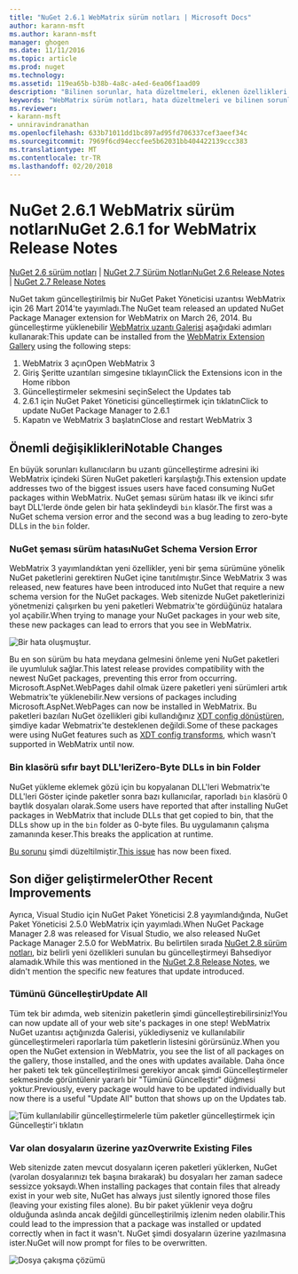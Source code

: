 ```yaml
---
title: "NuGet 2.6.1 WebMatrix sürüm notları | Microsoft Docs"
author: karann-msft
ms.author: karann-msft
manager: ghogen
ms.date: 11/11/2016
ms.topic: article
ms.prod: nuget
ms.technology: 
ms.assetid: 119ea65b-b38b-4a8c-a4ed-6ea06f1aad09
description: "Bilinen sorunlar, hata düzeltmeleri, eklenen özellikleri ve dcr dahil olmak üzere WebMatrix için NuGet 2.6.1 için sürüm notları."
keywords: "WebMatrix sürüm notları, hata düzeltmeleri ve bilinen sorunlar için NuGet 2.6.1 özellikleri, dcr ekledi"
ms.reviewer:
- karann-msft
- unniravindranathan
ms.openlocfilehash: 633b71011dd1bc897ad95fd706337cef3aeef34c
ms.sourcegitcommit: 7969f6cd94eccfee5b62031bb404422139ccc383
ms.translationtype: MT
ms.contentlocale: tr-TR
ms.lasthandoff: 02/20/2018
---
```

# <a name="nuget-261-for-webmatrix-release-notes"></a><span data-ttu-id="e122c-104">NuGet 2.6.1 WebMatrix sürüm notları</span><span class="sxs-lookup"><span data-stu-id="e122c-104">NuGet 2.6.1 for WebMatrix Release Notes</span></span>

<span data-ttu-id="e122c-105">[NuGet 2.6 sürüm notları](../release-notes/nuget-2.6.md) | [NuGet 2.7 Sürüm Notları](../release-notes/nuget-2.7.md)</span><span class="sxs-lookup"><span data-stu-id="e122c-105">[NuGet 2.6 Release Notes](../release-notes/nuget-2.6.md) | [NuGet 2.7 Release Notes](../release-notes/nuget-2.7.md)</span></span>

<span data-ttu-id="e122c-106">NuGet takım güncelleştirilmiş bir NuGet Paket Yöneticisi uzantısı WebMatrix için 26 Mart 2014'te yayımladı.</span><span class="sxs-lookup"><span data-stu-id="e122c-106">The NuGet team released an updated NuGet Package Manager extension for WebMatrix on March 26, 2014.</span></span>  <span data-ttu-id="e122c-107">Bu güncelleştirme yüklenebilir [WebMatrix uzantı Galerisi](https://blogs.iis.net/webmatrix/retiring-the-webmatrix-extensions-gallery) aşağıdaki adımları kullanarak:</span><span class="sxs-lookup"><span data-stu-id="e122c-107">This update can be installed from the [WebMatrix Extension Gallery](https://blogs.iis.net/webmatrix/retiring-the-webmatrix-extensions-gallery) using the following steps:</span></span>

1. <span data-ttu-id="e122c-108">WebMatrix 3 açın</span><span class="sxs-lookup"><span data-stu-id="e122c-108">Open WebMatrix 3</span></span>
1. <span data-ttu-id="e122c-109">Giriş Şeritte uzantıları simgesine tıklayın</span><span class="sxs-lookup"><span data-stu-id="e122c-109">Click the Extensions icon in the Home ribbon</span></span>
1. <span data-ttu-id="e122c-110">Güncelleştirmeler sekmesini seçin</span><span class="sxs-lookup"><span data-stu-id="e122c-110">Select the Updates tab</span></span>
1. <span data-ttu-id="e122c-111">2.6.1 için NuGet Paket Yöneticisi güncelleştirmek için tıklatın</span><span class="sxs-lookup"><span data-stu-id="e122c-111">Click to update NuGet Package Manager to 2.6.1</span></span>
1. <span data-ttu-id="e122c-112">Kapatın ve WebMatrix 3 başlatın</span><span class="sxs-lookup"><span data-stu-id="e122c-112">Close and restart WebMatrix 3</span></span>

## <a name="notable-changes"></a><span data-ttu-id="e122c-113">Önemli değişiklikleri</span><span class="sxs-lookup"><span data-stu-id="e122c-113">Notable Changes</span></span>

<span data-ttu-id="e122c-114">En büyük sorunları kullanıcıların bu uzantı güncelleştirme adresini iki WebMatrix içindeki Süren NuGet paketleri karşılaştığı.</span><span class="sxs-lookup"><span data-stu-id="e122c-114">This extension update addresses two of the biggest issues users have faced consuming NuGet packages within WebMatrix.</span></span>  <span data-ttu-id="e122c-115">NuGet şeması sürüm hatası ilk ve ikinci sıfır bayt DLL'lerde önde gelen bir hata şeklindeydi `bin` klasör.</span><span class="sxs-lookup"><span data-stu-id="e122c-115">The first was a NuGet schema version error and the second was a bug leading to zero-byte DLLs in the `bin` folder.</span></span>

### <a name="nuget-schema-version-error"></a><span data-ttu-id="e122c-116">NuGet şeması sürüm hatası</span><span class="sxs-lookup"><span data-stu-id="e122c-116">NuGet Schema Version Error</span></span>

<span data-ttu-id="e122c-117">WebMatrix 3 yayımlandıktan yeni özellikler, yeni bir şema sürümüne yönelik NuGet paketlerini gerektiren NuGet içine tanıtılmıştır.</span><span class="sxs-lookup"><span data-stu-id="e122c-117">Since WebMatrix 3 was released, new features have been introduced into NuGet that require a new schema version for the NuGet packages.</span></span>  <span data-ttu-id="e122c-118">Web sitenizde NuGet paketlerinizi yönetmenizi çalışırken bu yeni paketleri Webmatrix'te gördüğünüz hatalara yol açabilir.</span><span class="sxs-lookup"><span data-stu-id="e122c-118">When trying to manage your NuGet packages in your web site, these new packages can lead to errors that you see in WebMatrix.</span></span>

![Bir hata oluşmuştur.](./media/NuGet-2.8/webmatrix-schema-version.png)

<span data-ttu-id="e122c-122">Bu en son sürüm bu hata meydana gelmesini önleme yeni NuGet paketleri ile uyumluluk sağlar.</span><span class="sxs-lookup"><span data-stu-id="e122c-122">This latest release provides compatibility with the newest NuGet packages, preventing this error from occurring.</span></span> <span data-ttu-id="e122c-123">Microsoft.AspNet.WebPages dahil olmak üzere paketleri yeni sürümleri artık Webmatrix'te yüklenebilir.</span><span class="sxs-lookup"><span data-stu-id="e122c-123">New versions of packages including Microsoft.AspNet.WebPages can now be installed in WebMatrix.</span></span>  <span data-ttu-id="e122c-124">Bu paketleri bazıları NuGet özellikleri gibi kullandığınız [XDT config dönüştüren](../release-notes/nuget-2.6.md#xdt), şimdiye kadar Webmatrix'te desteklenen değildi.</span><span class="sxs-lookup"><span data-stu-id="e122c-124">Some of these packages were using NuGet features such as [XDT config transforms](../release-notes/nuget-2.6.md#xdt), which wasn't supported in WebMatrix until now.</span></span>

### <a name="zero-byte-dlls-in-bin-folder"></a><span data-ttu-id="e122c-125">Bin klasörü sıfır bayt DLL'leri</span><span class="sxs-lookup"><span data-stu-id="e122c-125">Zero-Byte DLLs in bin Folder</span></span>

<span data-ttu-id="e122c-126">NuGet yükleme eklemek gözü için bu kopyalanan DLL'leri Webmatrix'te DLL'leri Göster içinde paketler sonra bazı kullanıcılar, raporladı `bin` klasörü 0 baytlık dosyaları olarak.</span><span class="sxs-lookup"><span data-stu-id="e122c-126">Some users have reported that after installing NuGet packages in WebMatrix that include DLLs that get copied to bin, that the DLLs show up in the `bin` folder as 0-byte files.</span></span>  <span data-ttu-id="e122c-127">Bu uygulamanın çalışma zamanında keser.</span><span class="sxs-lookup"><span data-stu-id="e122c-127">This breaks the application at runtime.</span></span>

<span data-ttu-id="e122c-128">[Bu sorunu](https://nuget.codeplex.com/workitem/4060) şimdi düzeltilmiştir.</span><span class="sxs-lookup"><span data-stu-id="e122c-128">[This issue](https://nuget.codeplex.com/workitem/4060) has now been fixed.</span></span>

## <a name="other-recent-improvements"></a><span data-ttu-id="e122c-129">Son diğer geliştirmeler</span><span class="sxs-lookup"><span data-stu-id="e122c-129">Other Recent Improvements</span></span>

<span data-ttu-id="e122c-130">Ayrıca, Visual Studio için NuGet Paket Yöneticisi 2.8 yayımlandığında, NuGet Paket Yöneticisi 2.5.0 WebMatrix için yayımladı.</span><span class="sxs-lookup"><span data-stu-id="e122c-130">When NuGet Package Manager 2.8 was released for Visual Studio, we also released NuGet Package Manager 2.5.0 for WebMatrix.</span></span>  <span data-ttu-id="e122c-131">Bu belirtilen sırada [NuGet 2.8 sürüm notları](../release-notes/nuget-2.8.md#webmatrix-nuget-client-updates), biz belirli yeni özellikleri sunulan bu güncelleştirmeyi Bahsediyor alamadık.</span><span class="sxs-lookup"><span data-stu-id="e122c-131">While this was mentioned in the [NuGet 2.8 Release Notes](../release-notes/nuget-2.8.md#webmatrix-nuget-client-updates), we didn't mention the specific new features that update introduced.</span></span>

### <a name="update-all"></a><span data-ttu-id="e122c-132">Tümünü Güncelleştir</span><span class="sxs-lookup"><span data-stu-id="e122c-132">Update All</span></span>

<span data-ttu-id="e122c-133">Tüm tek bir adımda, web sitenizin paketlerin şimdi güncelleştirebilirsiniz!</span><span class="sxs-lookup"><span data-stu-id="e122c-133">You can now update all of your web site's packages in one step!</span></span>  <span data-ttu-id="e122c-134">WebMatrix NuGet uzantısı açtığınızda Galerisi, yüklediyseniz ve kullanılabilir güncelleştirmeleri raporlarla tüm paketlerin listesini görürsünüz.</span><span class="sxs-lookup"><span data-stu-id="e122c-134">When you open the NuGet extension in WebMatrix, you see the list of all packages on the gallery, those installed, and the ones with updates available.</span></span>  <span data-ttu-id="e122c-135">Daha önce her paketi tek tek güncelleştirilmesi gerekiyor ancak şimdi Güncelleştirmeler sekmesinde görüntülenir yararlı bir "Tümünü Güncelleştir" düğmesi yoktur.</span><span class="sxs-lookup"><span data-stu-id="e122c-135">Previously, every package would have to be updated individually but now there is a useful "Update All" button that shows up on the Updates tab.</span></span>

![Tüm kullanılabilir güncelleştirmelerle tüm paketler güncelleştirmek için Güncelleştir'i tıklatın](./media/NuGet-2.8/webmatrix-update-all.png)

### <a name="overwrite-existing-files"></a><span data-ttu-id="e122c-137">Var olan dosyaların üzerine yaz</span><span class="sxs-lookup"><span data-stu-id="e122c-137">Overwrite Existing Files</span></span>

<span data-ttu-id="e122c-138">Web sitenizde zaten mevcut dosyaların içeren paketleri yüklerken, NuGet (varolan dosyalarınızı tek başına bırakarak) bu dosyaları her zaman sadece sessizce yoksaydı.</span><span class="sxs-lookup"><span data-stu-id="e122c-138">When installing packages that contain files that already exist in your web site, NuGet has always just silently ignored those files (leaving your existing files alone).</span></span>  <span data-ttu-id="e122c-139">Bu bir paket yüklenir veya doğru olduğunda aslında ancak değildi güncelleştirilmiş izlenim neden olabilir.</span><span class="sxs-lookup"><span data-stu-id="e122c-139">This could lead to the impression that a package was installed or updated correctly when in fact it wasn't.</span></span>  <span data-ttu-id="e122c-140">NuGet şimdi dosyaların üzerine yazılmasına ister.</span><span class="sxs-lookup"><span data-stu-id="e122c-140">NuGet will now prompt for files to be overwritten.</span></span>

![Dosya çakışma çözümü](./media/NuGet-2.8/webmatrix-overwrite-file.png)
